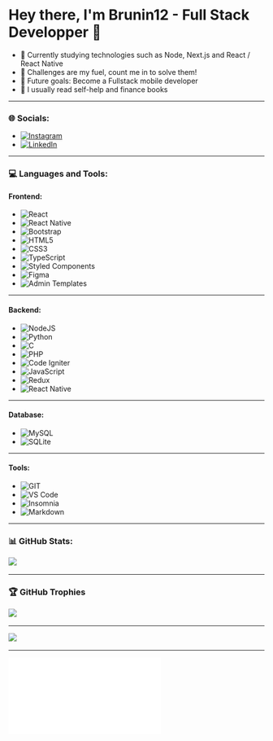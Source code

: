 # Hey there, I'm Brunin12 - Full Stack Developper 👋

- 📘 Currently studying technologies such as Node, Next.js and React / React Native
- 🔧 Challenges are my fuel, count me in to solve them!
- 🌟 Future goals: Become a Fullstack mobile developer
- 📖 I usually read self-help and finance books
  
---

### 🌐 Socials:
- [![Instagram](https://img.shields.io/badge/Instagram-%23E4405F.svg?logo=Instagram&logoColor=white)](https://www.instagram.com/brunin.br1/)
- [![LinkedIn](https://img.shields.io/badge/LinkedIn-%230077B5.svg?logo=linkedin&logoColor=white)](https://www.linkedin.com/in/bruno-parreira-61b83b293/) 
---

### 💻 Languages and Tools:
#### Frontend:
- ![React](https://img.shields.io/badge/React-%2320232a.svg?logo=react&logoColor=%2361DAFB)
- ![React Native](https://img.shields.io/badge/React%20Native-%2320232a.svg?logo=react&logoColor=%2361DAFB)
- ![Bootstrap](https://img.shields.io/badge/Bootstrap-%231572B6.svg?logo=bootstrap&logoColor=white)
- ![HTML5](https://img.shields.io/badge/HTML5-%23E34F26.svg?logo=html5&logoColor=white)
- ![CSS3](https://img.shields.io/badge/CSS3-%231572B6.svg?logo=css3&logoColor=white)
- ![TypeScript](https://img.shields.io/badge/TypeScript-%23007ACC.svg?logo=typescript&logoColor=white)
- ![Styled Components](https://img.shields.io/badge/Styled%20Components-DB7093?logo=styled-components&logoColor=white)
- ![Figma](https://img.shields.io/badge/Figma-%23F24E1E.svg?logo=figma&logoColor=white)
- ![Admin Templates](https://img.shields.io/badge/Admin%20Template-%231572B6.svg?logo=bootstrap&logoColor=white)
  
---

#### Backend:
- ![NodeJS](https://img.shields.io/badge/Node.js-6DA55F?logo=node.js&logoColor=white)
- ![Python](http://img.shields.io/badge/-Python-3776AB?logo=python&logoColor=ffffff)
- ![C](http://img.shields.io/badge/-A8B9CC?logo=c&logoColor=ffffff)
- ![PHP](https://img.shields.io/badge/PHP-%23593d88.svg?logo=php&logoColor=white)
- ![Code Igniter](https://img.shields.io/badge/Code%20Igniter-%23593d88.svg?logo=php&logoColor=white)
- ![JavaScript](https://img.shields.io/badge/JavaScript-%23323330.svg?logo=javascript&logoColor=%23F7DF1E)
- ![Redux](https://img.shields.io/badge/Redux-%23593d88.svg?logo=redux&logoColor=white)
- ![React Native](https://img.shields.io/badge/React%20Native-%2320232a.svg?logo=react&logoColor=%2361DAFB)

---

#### Database:
- ![MySQL](https://img.shields.io/badge/MySql-%2300000f.svg?logo=mysql&logoColor=white)
- ![SQLite](https://img.shields.io/badge/Sqlite-%2307405e.svg?logo=sqlite&logoColor=white)

---

#### Tools:
- ![GIT](https://img.shields.io/badge/Git-fc6d26?logo=git&logoColor=white)
- ![VS Code](http://img.shields.io/badge/-VS%20Code-007ACC?logo=visual-studio-code&logoColor=ffffff)
- ![Insomnia](https://img.shields.io/badge/Insomnia-black?logo=insomnia&logoColor=5849BE)
- ![Markdown](https://img.shields.io/badge/Markdown-%23000000.svg?logo=markdown&logoColor=white)

---

### 📊 GitHub Stats:
![](https://github-readme-streak-stats.herokuapp.com/?user=Brunin12&theme=dark&hide_border=false)
<br/>

---

### 🏆 GitHub Trophies
![](https://github-profile-trophy.vercel.app/?username=Brunin12&theme=radical&no-frame=false&no-bg=true&margin-w=4)

---
[![](https://visitcount.itsvg.in/api?id=Brunin12&icon=0&color=0)](https://visitcount.itsvg.in)

---

![Curriculo](./curriculo.pdf)

